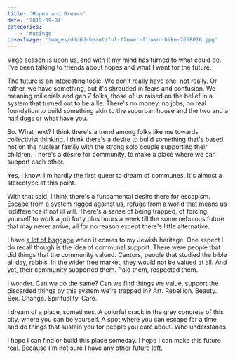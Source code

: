 ```yaml
---
title: 'Hopes and Dreams'
date: '2019-09-04'
categories:
    - 'musings'
coverImage: 'images/ddd6d-beautiful-flower-flower-hike-2658016.jpg'
---
```


Virgo season is upon us, and with it my mind has turned to what could be. I've been talking to friends about hopes and what I want for the future.

The future is an interesting topic. We don't really have one, not really. Or rather, we have something, but it's shrouded in fears and confusion. We meaning millenials and gen Z folks, those of us raised on the belief in a system that turned out to be a lie. There's no money, no jobs, no real foundation to build something akin to the suburban house and the two and a half dogs or what have you.

So. What next? I think there's a trend among folks like me towards collectivist thinking. I think there's a desire to build something that's based not on the nuclear family with the strong solo couple supporting their children. There's a desire for community, to make a place where we can support each other.

Yes, I know. I'm hardly the first queer to dream of communes. It's almost a stereotype at this point.

With that said, I think there's a fundamental desire there for escapism. Escape from a system rigged against us, refuge from a world that means us indifference if not ill will. There's a sense of being trapped, of forcing yourself to work a job forty plus hours a week till the some nebulous future that may never arrive, all for no reason except there's little alternative.

I have [a lot of baggage](http://past) when it comes to my Jewish heritage. One aspect I do recall though is the idea of communal support. There were people that did things that the community valued. Cantors, people that studied the bible all day, rabbis. In the wider free market, they would not be valued at all. And yet, their community supported them. Paid them, respected them.

I wonder. Can we do the same? Can we find things we value, support the discarded things by this system we're trapped in? Art. Rebellion. Beauty. Sex. Change. Spirituality. Care.

I dream of a place, sometimes. A colorful crack in the grey concrete of this city, where you can be yourself. A spot where you can escape for a time and do things that sustain you for people you care about. Who understands.

I hope I can find or build this place someday. I hope I can make this future real. Because I'm not sure I have any other future left.
